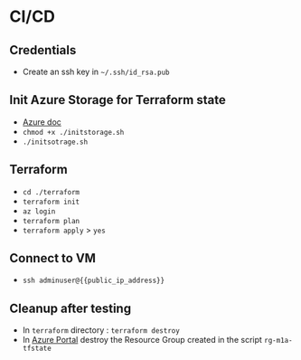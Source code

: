 # CI/CD

## Credentials

- Create an ssh key in `~/.ssh/id_rsa.pub`

## Init Azure Storage for Terraform state

- [Azure doc]("https://learn.microsoft.com/en-us/azure/developer/terraform/store-state-in-azure-storage?tabs=azure-cli")
- `chmod +x ./initstorage.sh`
- `./initsotrage.sh`

## Terraform

- `cd ./terraform`
- `terraform init`
- `az login`
- `terraform plan`
- `terraform apply` > `yes`

## Connect to VM

- `ssh adminuser@{{public_ip_address}}`

## Cleanup after testing

- In `terraform` directory : `terraform destroy`
- In [Azure Portal]("https://portal.azure.com") destroy the Resource Group created in the script `rg-m1a-tfstate`
